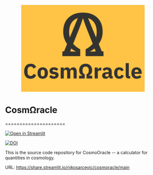 <p align="center">
<img width="400px" src="https://github.com/nikosarcevic/CosmOracle/blob/main/images/LogowName.png"/>
</p>

# CosmΩracle

=====================


[![Open in Streamlit](https://static.streamlit.io/badges/streamlit_badge_black_white.svg)](https://share.streamlit.io/nikosarcevic/cosmoracle/main)

[![DOI](https://zenodo.org/badge/440653118.svg)](https://zenodo.org/badge/latestdoi/440653118)

This is the source code repository for CosmoOracle -- a calculator for quantities in cosmology.

URL: https://share.streamlit.io/nikosarcevic/cosmoracle/main
